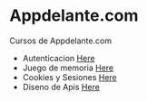 # Appdelante.com
Cursos de Appdelante.com

- Autenticacion [Here](https://appdelante.com/cursos/autenticacion-de-usuarios-con-node)
- Juego de memoria [Here](https://appdelante.com/cursos/juego-de-memoria-react)
- Cookies y Sesiones [Here](https://appdelante.com/cursos/cookies-y-sesiones-con-nodejs)
- Diseno de Apis [Here](https://appdelante.com/cursos/diseno-de-apis-con-node-js)
